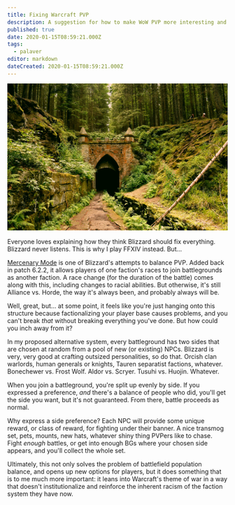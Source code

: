 ```yaml
---
title: Fixing Warcraft PVP
description: A suggestion for how to make WoW PVP more interesting and less racial
published: true
date: 2020-01-15T08:59:21.000Z
tags:
  - palaver
editor: markdown
dateCreated: 2020-01-15T08:59:21.000Z
---
```


![Featured Image](fixing-warcraft-pvp.jpg)

Everyone loves explaining how they think Blizzard should fix everything. Blizzard never listens. This is why I play FFXIV instead. But...

[Mercenary Mode](https://wow.gamepedia.com/Mercenary_Mode) is one of Blizzard's attempts to balance PVP. Added back in patch 6.2.2, it allows players of one faction's races to join battlegrounds as another faction. A race change (for the duration of the battle) comes along with this, including changes to racial abilities. But otherwise, it's still Alliance vs. Horde, the way it's always been, and probably always will be.

Well, great, but... at some point, it feels like you're just hanging onto this structure because factionalizing your player base causes problems, and you can't break _that_ without breaking everything you've done. But how could you inch away from it?

In my proposed alternative system, every battleground has two sides that are chosen at random from a pool of new (or existing) NPCs. Blizzard is very, very good at crafting outsized personalities, so do that. Orcish clan warlords, human generals or knights, Tauren separatist factions, whatever. Bonechewer vs. Frost Wolf. Aldor vs. Scryer. Tusuhi vs. Huojin. Whatever.

When you join a battleground, you're split up evenly by side. If you expressed a preference, _and_ there's a balance of people who did, you'll get the side you want, but it's not guaranteed. From there, battle proceeds as normal.

Why express a side preference? Each NPC will provide some unique reward, or class of reward, for fighting under their banner. A nice transmog set, pets, mounts, new hats, whatever shiny thing PVPers like to chase. Fight _enough_ battles, or get into enough BGs where your chosen side appears, and you'll collect the whole set.

Ultimately, this not only solves the problem of battlefield population balance, and opens up new options for players, but it does something that is to me much more important: it leans into Warcraft's theme of war in a way that doesn't institutionalize and reinforce the inherent racism of the faction system they have now.


    